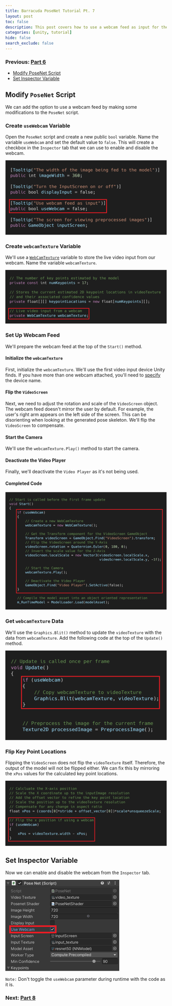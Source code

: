 ```yaml
---
title: Barracuda PoseNet Tutorial Pt. 7
layout: post
toc: false
description: This post covers how to use a webcam feed as input for the PoseNet model.
categories: [unity, tutorial]
hide: false
search_exclude: false
---
```


### Previous: [Part 6](https://christianjmills.com/unity/tutorial/2020/11/14/Barracuda-PoseNet-Tutorial-6.html)

* [Modify PoseNet Script](#modify-posenet-script)
* [Set Inspector Variable](#set-inspector-variable)



## Modify `PoseNet` Script

We can add the option to use a webcam feed by making some modifications to the `PoseNet` script.

### Create `useWebcam` Variable

Open the `PoseNet` script and create a new public `bool` variable. Name the variable `useWebcam` and set the default value to `false`. This will create a checkbox in the `Inspector` tab that we can use to enable and disable the webcam.

![useWebcam_variable](\images\barracuda-posenet-tutorial\useWebcam_variable.png)



### Create `webcamTexture` Variable

We'll use a [`WebCamTexture`](https://docs.unity3d.com/ScriptReference/WebCamTexture.html) variable to store the live video input from our webcam. Name the variable `webcamTexture`.

![webcamTexture_variable](\images\barracuda-posenet-tutorial\webcamTexture_variable.png)



### Set Up Webcam Feed

We'll prepare the webcam feed at the top of the `Start()` method.

#### Initialize the `webcamTexture`

First, initialize the `webcamTexture`. We'll use the first video input device Unity finds. If you have more than one webcam attached, you'll need to [specify](https://docs.unity3d.com/ScriptReference/WebCamTexture-ctor.html) the device name.

#### Flip the `VideoScreen`

Next, we need to adjust the rotation and scale of the `VideoScreen` object. The webcam feed doesn't mirror the user by default. For example, the user's right arm appears on the left side of the screen. This can be disorienting when looking at the generated pose skeleton. We'll flip the `VideoScreen` to compensate.

#### Start the Camera

We'll use the `webcamTexture.Play()` method to start the camera.

#### Deactivate the Video Player

Finally, we'll deactivate the `Video Player` as it's not being used. 

#### Completed Code

![initialize_webcam_start_method](\images\barracuda-posenet-tutorial\initialize_webcam_start_method.png)





### Get `webcamTexture` Data

We'll use the `Graphics.Blit()` method to update the `videoTexture` with the data from `webcamTexture`. Add the following code at the top of the `Update()` method. 

![useWebcam_update_method](\images\barracuda-posenet-tutorial\useWebcam_update_method.png)



### Flip Key Point Locations

Flipping the `VideoScreen` does not flip the `videoTexture` itself. Therefore, the output of the model will not be flipped either. We can fix this by mirroring the `xPos` values for the calculated key point locations.

![useWebcam_processOutput_method](\images\barracuda-posenet-tutorial\useWebcam_processOutput_method.png)



## Set Inspector Variable

Now we can enable and disable the webcam from the `Inspector` tab.

![enable_useWebcam_inspector](\images\barracuda-posenet-tutorial\enable_useWebcam_inspector.PNG)

`Note:` Don't toggle the `useWebcam` parameter during runtime with the code as it is.



### Next: [Part 8](https://christianjmills.com/unity/tutorial/2020/11/20/Barracuda-PoseNet-Tutorial-8.html)